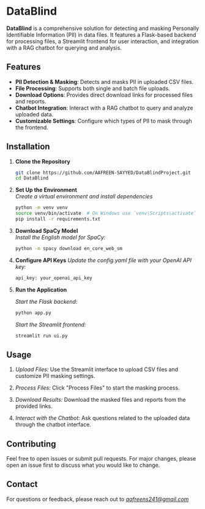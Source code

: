# DataBlind

**DataBlind** is a comprehensive solution for detecting and masking Personally Identifiable Information (PII) in data files. It features a Flask-based backend for processing files, a Streamlit frontend for user interaction, and integration with a RAG chatbot for querying and analysis.

## Features

- **PII Detection & Masking**: Detects and masks PII in uploaded CSV files.
- **File Processing**: Supports both single and batch file uploads.
- **Download Options**: Provides direct download links for processed files and reports.
- **Chatbot Integration**: Interact with a RAG chatbot to query and analyze uploaded data.
- **Customizable Settings**: Configure which types of PII to mask through the frontend.

## Installation

1. **Clone the Repository**

   ```bash
   git clone https://github.com/AAFREEN-SAYYED/DataBlindProject.git
   cd DataBlind
   
2. **Set Up the Environment**   
   *Create a virtual environment and install dependencies*
   
   ```bash
   python -m venv venv
   source venv/bin/activate  # On Windows use `venv\Scripts\activate`
   pip install -r requirements.txt
   
4. **Download SpaCy Model**   
   *Install the English model for SpaCy:*
   
   ```bash
   python -m spacy download en_core_web_sm

6. **Configure API Keys**
   *Update the config.yaml file with your OpenAI API key:*
   
   ```bash
   api_key: your_openai_api_key
   
8. **Run the Application**
   
    *Start the Flask backend:*
   
    ```bash
    python app.py
    ```
    
    *Start the Streamlit frontend:*
   
    ```bash
    streamlit run ui.py
    ```

## Usage

1. *Upload Files:*
    Use the Streamlit interface to upload CSV files and customize PII masking settings.
   
2. *Process Files:*
    Click "Process Files" to start the masking process.
   
3. *Download Results:*
    Download the masked files and reports from the provided links.
   
4. *Interact with the Chatbot:*
    Ask questions related to the uploaded data through the chatbot interface.

## Contributing

Feel free to open issues or submit pull requests. For major changes, please open an issue first to discuss what you would like to change.

## Contact

For questions or feedback, please reach out to *aafreens241@gmail.com*

